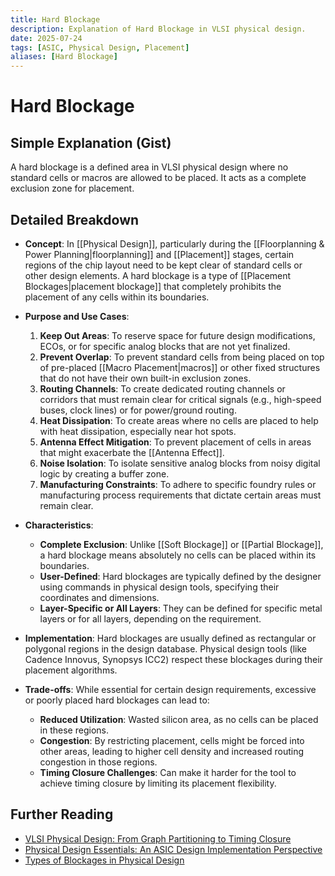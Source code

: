 ```yaml
---
title: Hard Blockage
description: Explanation of Hard Blockage in VLSI physical design.
date: 2025-07-24
tags: [ASIC, Physical Design, Placement]
aliases: [Hard Blockage]
---
```


# Hard Blockage

## Simple Explanation (Gist)
A hard blockage is a defined area in VLSI physical design where no standard cells or macros are allowed to be placed. It acts as a complete exclusion zone for placement.

## Detailed Breakdown

*   **Concept**: In [[Physical Design]], particularly during the [[Floorplanning & Power Planning|floorplanning]] and [[Placement]] stages, certain regions of the chip layout need to be kept clear of standard cells or other design elements. A hard blockage is a type of [[Placement Blockages|placement blockage]] that completely prohibits the placement of any cells within its boundaries.

*   **Purpose and Use Cases**:
    1.  **Keep Out Areas**: To reserve space for future design modifications, ECOs, or for specific analog blocks that are not yet finalized.
    2.  **Prevent Overlap**: To prevent standard cells from being placed on top of pre-placed [[Macro Placement|macros]] or other fixed structures that do not have their own built-in exclusion zones.
    3.  **Routing Channels**: To create dedicated routing channels or corridors that must remain clear for critical signals (e.g., high-speed buses, clock lines) or for power/ground routing.
    4.  **Heat Dissipation**: To create areas where no cells are placed to help with heat dissipation, especially near hot spots.
    5.  **Antenna Effect Mitigation**: To prevent placement of cells in areas that might exacerbate the [[Antenna Effect]].
    6.  **Noise Isolation**: To isolate sensitive analog blocks from noisy digital logic by creating a buffer zone.
    7.  **Manufacturing Constraints**: To adhere to specific foundry rules or manufacturing process requirements that dictate certain areas must remain clear.

*   **Characteristics**:
    *   **Complete Exclusion**: Unlike [[Soft Blockage]] or [[Partial Blockage]], a hard blockage means absolutely no cells can be placed within its boundaries.
    *   **User-Defined**: Hard blockages are typically defined by the designer using commands in physical design tools, specifying their coordinates and dimensions.
    *   **Layer-Specific or All Layers**: They can be defined for specific metal layers or for all layers, depending on the requirement.

*   **Implementation**: Hard blockages are usually defined as rectangular or polygonal regions in the design database. Physical design tools (like Cadence Innovus, Synopsys ICC2) respect these blockages during their placement algorithms.

*   **Trade-offs**: While essential for certain design requirements, excessive or poorly placed hard blockages can lead to:
    *   **Reduced Utilization**: Wasted silicon area, as no cells can be placed in these regions.
    *   **Congestion**: By restricting placement, cells might be forced into other areas, leading to higher cell density and increased routing congestion in those regions.
    *   **Timing Closure Challenges**: Can make it harder for the tool to achieve timing closure by limiting its placement flexibility.

## Further Reading

*   [VLSI Physical Design: From Graph Partitioning to Timing Closure](https://www.amazon.com/VLSI-Physical-Design-Partitioning-Timing/dp/0471721426)
*   [Physical Design Essentials: An ASIC Design Implementation Perspective](https://www.amazon.com/Physical-Design-Essentials-Implementation-Perspective/dp/0387713424)
*   [Types of Blockages in Physical Design](https://www.vlsi-expert.com/2018/01/types-of-blockages-in-physical-design.html)